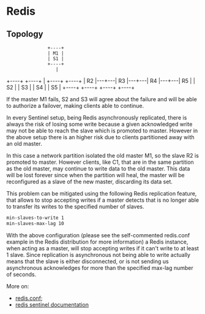 # Redis

## Topology

                   +----+
                   | M1 |
                   | S1 |
                   +----+
                      |
+----+       +----+   |   +----+       +----+
| R2 |---+---| R3 |---+---| R4 |---+---| R5 |
| S2 |       | S3 |       | S4 |       | S5 |
+----+       +----+       +----+       +----+

If the master M1 fails, S2 and S3 will agree about the failure and will be able to authorize a failover, making clients able to continue.

In every Sentinel setup, being Redis asynchronously replicated, there is always the risk of losing some write because a given acknowledged write may not be able to reach the slave which is promoted to master. However in the above setup there is an higher risk due to clients partitioned away with an old master.

In this case a network partition isolated the old master M1, so the slave R2 is promoted to master. However clients, like C1, that are in the same partition as the old master, may continue to write data to the old master. This data will be lost forever since when the partition will heal, the master will be reconfigured as a slave of the new master, discarding its data set.

This problem can be mitigated using the following Redis replication feature, that allows to stop accepting writes if a master detects that is no longer able to transfer its writes to the specified number of slaves.

````txt
min-slaves-to-write 1
min-slaves-max-lag 10
````

With the above configuration (please see the self-commented redis.conf example in the Redis distribution for more information) a Redis instance, when acting as a master, will stop accepting writes if it can't write to at least 1 slave. Since replication is asynchronous not being able to write actually means that the slave is either disconnected, or is not sending us asynchronous acknowledges for more than the specified max-lag number of seconds.

More on:
- [redis.conf](http://download.redis.io/redis-stable/redis.conf);
- [redis sentinel documentation](https://redis.io/topics/sentinel)
